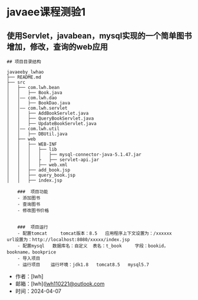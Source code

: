 # javaee课程测验1
## 使用Servlet，javabean，mysql实现的一个简单图书增加，修改，查询的web应用

```
## 项目目录结构
```
    javaeeby_lwhao
    ├── README.md
    ├── src
    │   ├── com.lwh.bean
    │   │   ├── Book.java
    │   │—— com.lwh.dao
    │   │   ├── BookDao.java
    │   │—— com.lwh.servlet
    │   │   ├── AddBookServlet.java
    │   │   ├── QueryBookServlet.java
    │   │   ├── UpdateBookServlet.java
    │   │—— com.lwh.util
    │   │   ├── DBUtil.java
    │   ├── web
    │   │   ├── WEB-INF
    │   │   │   ├── lib
    │   │   │   │   ├── mysql-connector-java-5.1.47.jar
    │   │   │   ├   ├── servlet-api.jar
    │   │   │   ├── web.xml
    │   │   ├── add_book.jsp
    │   │   ├── query_book.jsp
    │   │   ├── index.jsp

```
    ###  项目功能
    - 添加图书
    - 查询图书
    - 修改图书价格
    
    
    ###  项目运行
    - 配置tomcat     tomcat版本：8.5   应用程序上下文设置为：/xxxxxx     url设置为：http://localhost:8080/xxxxx/index.jsp
    - 配置mysql   数据库名：自定义  表名：t_book     字段：bookid，bookname，bookprice
    - 导入项目     
    - 运行项目    运行坏境：jdk1.8   tomcat8.5   mysql5.7

```
- 作者：[lwh]
- 邮箱：[lwh](lwh110221@outlook.com
- 时间：2024-04-07

```

